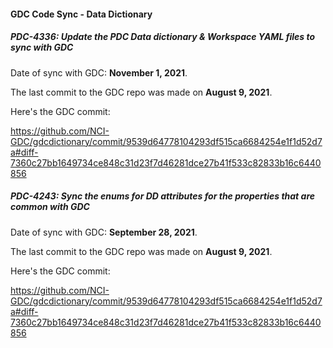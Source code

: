 #### GDC Code Sync - Data Dictionary
##### PDC-4336: Update the PDC Data dictionary & Workspace YAML files to sync with GDC
Date of sync with GDC: **November 1, 2021**.

The last commit to the GDC repo was made on **August 9, 2021**.

Here's the GDC commit:

https://github.com/NCI-GDC/gdcdictionary/commit/9539d64778104293df515ca6684254e1f1d52d7a#diff-7360c27bb1649734ce848c31d23f7d46281dce27b41f533c82833b16c6440856

##### PDC-4243: Sync the enums for DD attributes for the properties that are common with GDC
Date of sync with GDC: **September 28, 2021**.

The last commit to the GDC repo was made on **August 9, 2021**.

Here's the GDC commit:

https://github.com/NCI-GDC/gdcdictionary/commit/9539d64778104293df515ca6684254e1f1d52d7a#diff-7360c27bb1649734ce848c31d23f7d46281dce27b41f533c82833b16c6440856
 

 
